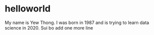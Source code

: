 # helloworld

My name is Yew Thong. I was born in 1987 and is trying to learn data science in 2020. 
Sui bo
add one more line